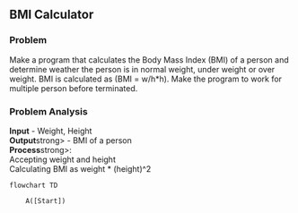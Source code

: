 <h2>BMI Calculator</h2>
<h3>Problem</h3>
Make a program that calculates the Body Mass Index (BMI) of a person and determine weather the person is
in normal weight, under weight or over weight. BMI is calculated as (BMI = w/h*h). Make the program to
work for multiple person before terminated.

<h3>Problem Analysis</h3>
<strong>Input</strong> - Weight, Height <br>
<strong>Output</strong>strong> - BMI of a person<br>
<strong>Process</strong>strong>: <br>
Accepting weight and height <br>
Calculating BMI as weight * (height)^2







```mermaid
flowchart TD

    A([Start])


```
